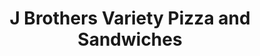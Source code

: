 ---
title: "J Brothers Variety Pizza and Sandwiches"
url: /cumberland-center/j-brothers-variety-pizza-and-sandwiches/
shop: Lebensmittel
---